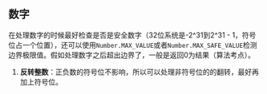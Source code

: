 ## 数字

在处理数字的时候最好检查是否是安全数字（32位系统是-2^31到2^31 - 1，符号位占一个位置），还可以使用`Number.MAX_VALUE`或者`Number.MAX_SAFE_VALUE`检测边界极限值。假如处理数字之后超出边界了，一般是返回0为结果（算法考点）。

1. **反转整数**：正负数的符号位不影响，所以可以处理非符号位的的翻转，最好再加上符号位。

